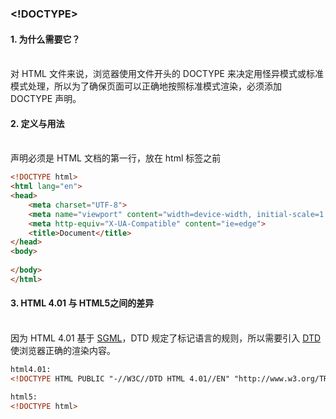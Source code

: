 ### <!DOCTYPE>

#### 1. 为什么需要它？  
<br>
对 HTML 文件来说，浏览器使用文件开头的 DOCTYPE 来决定用怪异模式或标准模式处理，所以为了确保页面可以正确地按照标准模式渲染，必须添加 DOCTYPE 声明。
<br>

#### 2. 定义与用法 
<br>
<!DOCTYPE>声明必须是 HTML 文档的第一行，放在 html 标签之前

```html
<!DOCTYPE html>
<html lang="en">
<head>
    <meta charset="UTF-8">
    <meta name="viewport" content="width=device-width, initial-scale=1.0">
    <meta http-equiv="X-UA-Compatible" content="ie=edge">
    <title>Document</title>
</head>
<body>
    
</body>
</html>
```

#### 3. HTML 4.01 与 HTML5之间的差异
<br>
因为 HTML 4.01 基于 <a href="https://zh.wikipedia.org/wiki/SGML" target="_blank">SGML</a>，DTD 规定了标记语言的规则，所以需要引入 <a href="https://www.w3school.com.cn/dtd/dtd_intro.asp" target="_blank">DTD</a> 使浏览器正确的渲染内容。

```html
html4.01:
<!DOCTYPE HTML PUBLIC "-//W3C//DTD HTML 4.01//EN" "http://www.w3.org/TR/html4/strict.dtd">

html5:
<!DOCTYPE html>
```